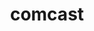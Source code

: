 ---
blog: https://corporate.comcast.com/press
codehost: https://github.com/https://github.com/comcast
facebook: https://www.facebook.com/comcast
images:
- comcast-icon.svg
- comcast-ar21.svg
logohandle: comcast
sort: comcast
title: comcast
twitter: https://x.com/comcast
website: https://corporate.comcast.com/
wikipedia: https://en.wikipedia.org/wiki/Comcast
---